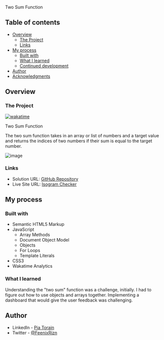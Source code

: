 Two Sum Function

## Table of contents

- [Overview](#overview)
  - [The Project](#the-challenge)
  - [Links](#links)
- [My process](#my-process)
  - [Built with](#built-with)
  - [What I learned](#what-i-learned)
  - [Continued development](#continued-development)
- [Author](#author)
- [Acknowledgments](#acknowledgments)

## Overview

### The Project

[![wakatime](https://wakatime.com/badge/github/Pia007/TwoSums.svg)](https://wakatime.com/badge/github/Pia007/TwoSums)

Two Sum Function

The two sum function takes in an array or list of numbers and a target value and returns the indices of two numbers if their sum is equal to the target number. 

![image](https://user-images.githubusercontent.com/66088725/132406853-0c13d47c-a99b-4ca8-afa9-229facfccd61.png)


### Links

- Solution URL: [GitHub Repository](https://github.com/Pia007/Isogram)
- Live Site URL: [Isogram Checker](https://pia007.github.io/Isogram/)

## My process

### Built with

- Semantic HTML5 Markup
- JavaScript
  - Array Methods
  - Document Object Model
  - Objects
  - For Loops
  - Template Literals
- CSS3
- Wakatime Analytics


### What I learned

Understanding the "two sum" function was a challenge, initially. I had to figure out how to use objects and arrays together. Implementing a dashboard that would give the user feedback was challenging. 


## Author

- LinkedIn - [Pia Torain](https://www.linkedin.com/in/pia-torain-dev)
- Twitter - [@FeenixRizn](https://www.twitter.com/)
